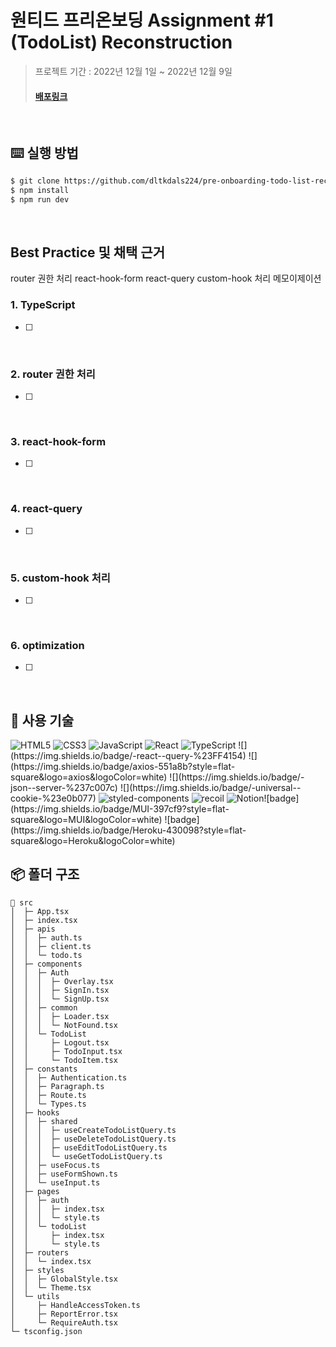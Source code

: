 # 원티드 프리온보딩 Assignment #1 (TodoList) Reconstruction

> 프로젝트 기간 : 2022년 12월 1일 ~ 2022년 12월 9일
>
> #### [배포링크](https://wanted-dnc-3.herokuapp.com/)

</br>

## ⌨️ 실행 방법

```zsh
$ git clone https://github.com/dltkdals224/pre-onboarding-todo-list-reconstruction.git
$ npm install
$ npm run dev
```

</br>

## Best Practice 및 채택 근거

router 권한 처리
react-hook-form
react-query
custom-hook 처리
메모이제이션

### 1. TypeScript

- [ ]

<br/>

### 2. router 권한 처리

- [ ]

<br/>

### 3. react-hook-form

- [ ]

<br/>

### 4. react-query

- [ ]

<br/>

### 5. custom-hook 처리

- [ ]

<br/>

### 6. optimization

- [ ]

<br/>

## 🔨 사용 기술

<img alt="HTML5" src ="https://img.shields.io/badge/HTML5-E34F26?&style=flat&logo=HTML5&logoColor=white"/> 
<img alt="CSS3" src ="https://img.shields.io/badge/CSS3-1572B6?&style=flat&logo=CSS3&logoColor=white"/> 
<img alt="JavaScript" src ="https://img.shields.io/badge/JavaScript-F7DF1E?&style=flat&logo=JavaScript&logoColor=white"/> 
<img alt="React" src ="https://img.shields.io/badge/React-61DAFB?&style=flat&logo=React&logoColor=white"/> 
<img alt="TypeScript" src="https://img.shields.io/badge/TypeScript-blue?style=flat&logo=TypeScript&logoColor=white"/> ![](https://img.shields.io/badge/-react--query-%23FF4154) ![](https://img.shields.io/badge/axios-551a8b?style=flat-square&logo=axios&logoColor=white) ![](https://img.shields.io/badge/-json--server-%237c007c)
![](https://img.shields.io/badge/-universal--cookie-%23e0b077) 
<img alt="styled-components" src ="https://img.shields.io/badge/styled components-DB7093?&style=flat&logo=styled-components&logoColor=white"/> 
<img alt="recoil" src ="https://img.shields.io/badge/recoil-4082bc?&style=flat&logo=Recoils&logoColor=white"/> <img alt="Notion" src ="https://img.shields.io/badge/Notion-green?&style=flat&logo=Notion&logoColor=white"/>![badge](https://img.shields.io/badge/MUI-397cf9?style=flat-square&logo=MUI&logoColor=white) ![badge](https://img.shields.io/badge/Heroku-430098?style=flat-square&logo=Heroku&logoColor=white)

</br>

## 📦 폴더 구조

```
📂 src
│  ├─ App.tsx
│  ├─ index.tsx
│  ├─ apis
│  │  ├─ auth.ts
│  │  ├─ client.ts
│  │  └─ todo.ts
│  ├─ components
│  │  ├─ Auth
│  │  │  ├─ Overlay.tsx
│  │  │  ├─ SignIn.tsx
│  │  │  └─ SignUp.tsx
│  │  ├─ common
│  │  │  ├─ Loader.tsx
│  │  │  └─ NotFound.tsx
│  │  └─ TodoList
│  │     ├─ Logout.tsx
│  │     ├─ TodoInput.tsx
│  │     └─ TodoItem.tsx
│  ├─ constants
│  │  ├─ Authentication.ts
│  │  ├─ Paragraph.ts
│  │  ├─ Route.ts
│  │  └─ Types.ts
│  ├─ hooks
│  │  ├─ shared
│  │  │  ├─ useCreateTodoListQuery.ts
│  │  │  ├─ useDeleteTodoListQuery.ts
│  │  │  ├─ useEditTodoListQuery.ts
│  │  │  └─ useGetTodoListQuery.ts
│  │  ├─ useFocus.ts
│  │  ├─ useFormShown.ts
│  │  └─ useInput.ts
│  ├─ pages
│  │  ├─ auth
│  │  │  ├─ index.tsx
│  │  │  └─ style.ts
│  │  └─ todoList
│  │     ├─ index.tsx
│  │     └─ style.ts
│  ├─ routers
│  │  └─ index.tsx
│  ├─ styles
│  │  ├─ GlobalStyle.tsx
│  │  └─ Theme.tsx
│  └─ utils
│     ├─ HandleAccessToken.ts
│     ├─ ReportError.tsx
│     └─ RequireAuth.tsx
└─ tsconfig.json
```

</br>

